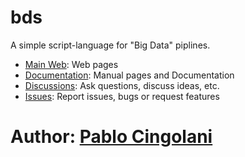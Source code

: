 
# bds

A simple script-language for "Big Data" piplines.

- [Main Web](http://pcingola.github.com/bds/): Web pages
- [Documentation](http://pcingola.github.io/bds/manual/site/index.html): Manual pages and Documentation
- [Discussions](https://github.com/pcingola/bds/discussions): Ask questions, discuss ideas, etc.
- [Issues](https://github.com/pcingola/bds/issues): Report issues, bugs or request features

# Author: [Pablo Cingolani](https://www.linkedin.com/in/pablocingolani/)
